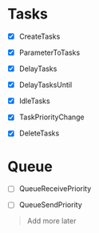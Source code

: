 # Tasks

- [x] CreateTasks
- [x] ParameterToTasks
- [x] DelayTasks
- [x] DelayTasksUntil
- [x] IdleTasks
- [x] TaskPriorityChange
- [x] DeleteTasks


# Queue

- [ ] QueueReceivePriority
- [ ] QueueSendPriority


> Add more later
